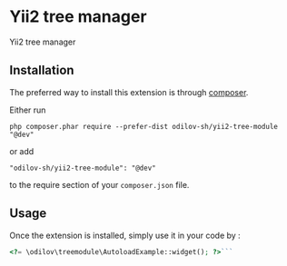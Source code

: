 Yii2 tree manager
=================
Yii2 tree manager

Installation
------------

The preferred way to install this extension is through [composer](http://getcomposer.org/download/).

Either run

```
php composer.phar require --prefer-dist odilov-sh/yii2-tree-module "@dev"
```

or add

```
"odilov-sh/yii2-tree-module": "@dev"
```

to the require section of your `composer.json` file.


Usage
-----

Once the extension is installed, simply use it in your code by  :

```php
<?= \odilov\treemodule\AutoloadExample::widget(); ?>```